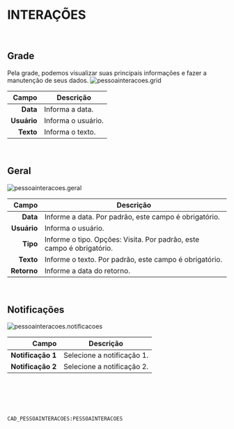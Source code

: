 # INTERAÇÕES
<br>

## Grade
Pela grade, podemos visualizar suas principais informações e fazer a manutenção de seus dados.
![pessoainteracoes.grid](https://raw.githubusercontent.com/netforcews/docs-siscom/master/geral/imagens/pessoainteracoes.grid.png)

Campo | Descrição
--:|---
**Data** | Informa a data.
**Usuário** | Informa o usuário.
**Texto** | Informa o texto.
<br>

## Geral
![pessoainteracoes.geral](https://raw.githubusercontent.com/netforcews/docs-siscom/master/geral/imagens/pessoainteracoes.geral.png)

Campo | Descrição
--:|---
**Data** | Informe a data. Por padrão, este campo é obrigatório.
**Usuário** | Informa o usuário.
**Tipo** | Informe o tipo. Opções: Visita. Por padrão, este campo é obrigatório.
**Texto** | Informe o texto. Por padrão, este campo é obrigatório.
**Retorno** | Informe a data do retorno.
<br>

## Notificações
![pessoainteracoes.notificacoes](https://raw.githubusercontent.com/netforcews/docs-siscom/master/geral/imagens/pessoainteracoes.notificacoes.png)

Campo | Descrição
--:|---
**Notificação 1** | Selecione a notificação 1.
**Notificação 2** | Selecione a notificação 2.
<br>
<br>
<br>
<br>

```CAD_PESSOAINTERACOES:PESSOAINTERACOES```
